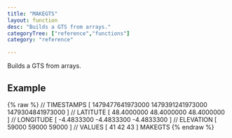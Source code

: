 ```yaml
---
title: "MAKEGTS"
layout: function
desc: "Builds a GTS from arrays."
categoryTree: ["reference","functions"]
category: "reference"

---
```


Builds a GTS from arrays.

## Example ##

{% raw %}
<warp10-warpscript-widget backend="{{backend}}"  exec-endpoint="{{execEndpoint}}">
// TIMESTAMPS
[ 1479477641973000 1479391241973000 1479304841973000 ] 
// LATITUTE
[ 48.4000000 48.4000000 48.4000000 ]
// LONGITUDE
[ -4.4833300 -4.4833300 -4.4833300 ] 
// ELEVATION
[ 59000 59000 59000 ] 
// VALUES
[ 41 42 43 ] 
MAKEGTS
</warp10-warpscript-widget>
{% endraw %}  